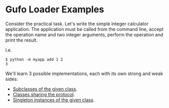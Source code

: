 # Gufo Loader Examples

Consider the practical task. Let's write the simple integer calculator application.
The application must be called from the command line, accept the operation name and two
integer arguments, perform the operation and print the result.

I.e.

```
$ python -m myapp add 1 2
3
```

We'll learn 3 possible implementations, each with its own strong and weak sides:

* [Subclasses of the given class](subclass.md).
* [Classes sharing the protocol](protocol.md).
* [Singleton instances of the given class](singleton.md).
